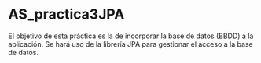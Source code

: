 # AS_practica3JPA
El objetivo de esta práctica es la de incorporar la base de datos (BBDD) a la aplicación. Se hará uso de la librería JPA para gestionar el acceso a la base de datos.
